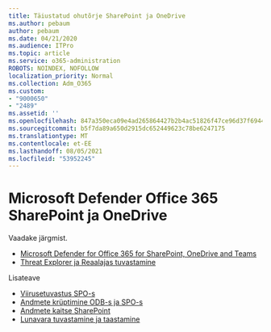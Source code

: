 ```yaml
---
title: Täiustatud ohutõrje SharePoint ja OneDrive
ms.author: pebaum
author: pebaum
ms.date: 04/21/2020
ms.audience: ITPro
ms.topic: article
ms.service: o365-administration
ROBOTS: NOINDEX, NOFOLLOW
localization_priority: Normal
ms.collection: Adm_O365
ms.custom:
- "9000650"
- "2489"
ms.assetid: ''
ms.openlocfilehash: 847a350eca09e4ad265864427b2b4ac51826f47ce96d37f694462dbb567da31d
ms.sourcegitcommit: b5f7da89a650d2915dc652449623c78be6247175
ms.translationtype: MT
ms.contentlocale: et-EE
ms.lasthandoff: 08/05/2021
ms.locfileid: "53952245"
---
```

# <a name="microsoft-defender-for-office-365-in-sharepoint-and-onedrive"></a>Microsoft Defender Office 365 SharePoint ja OneDrive

Vaadake järgmist.
- [Microsoft Defender for Office 365 for SharePoint, OneDrive and Teams](/microsoft-365/security/office-365-security/atp-for-spo-odb-and-teams)
- [Threat Explorer ja Reaalajas tuvastamine](/microsoft-365/security/office-365-security/threat-explorer-views)


Lisateave

- [Viirusetuvastus SPO-s](/microsoft-365/security/office-365-security/virus-detection-in-spo)</br>
- [Andmete krüptimine ODB-s ja SPO-s](/microsoft-365/compliance/data-encryption-in-odb-and-spo)</br>
- [Andmete kaitse SharePoint](/sharepoint/safeguarding-your-data)</br>
- [Lunavara tuvastamine ja taastamine](https://support.office.com/article/Ransomware-detection-and-recovering-your-files-0d90ec50-6bfd-40f4-acc7-b8c12c73637f)